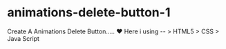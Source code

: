 # animations-delete-button-1
Create A Animations Delete Button..... ❤️
Here i using -- > HTML5
                > CSS
                > Java Script
